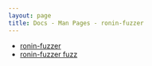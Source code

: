 ```yaml
---
layout: page
title: Docs - Man Pages - ronin-fuzzer
---
```


* [ronin-fuzzer](ronin-fuzzer.1.html)
* [ronin-fuzzer fuzz](ronin-fuzzer-fuzz.1.html)
